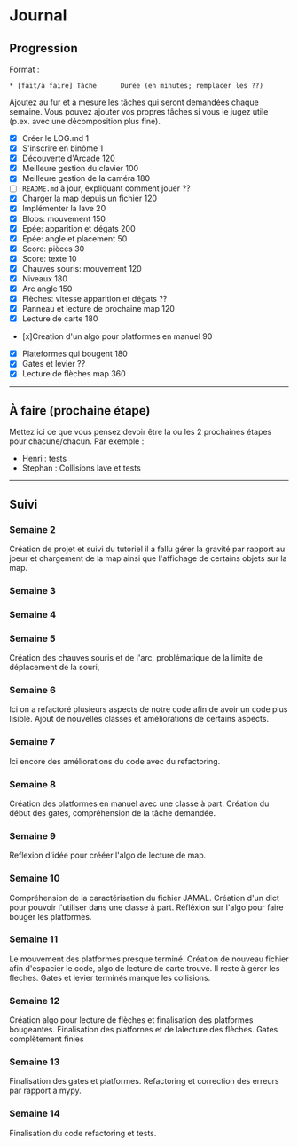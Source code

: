 # Journal

## Progression

Format :

    * [fait/à faire] Tâche      Durée (en minutes; remplacer les ??)

Ajoutez au fur et à mesure les tâches qui seront demandées chaque semaine.
Vous pouvez ajouter vos propres tâches si vous le jugez utile (p.ex. avec une décomposition plus fine).

* [x] Créer le LOG.md                                                  1
* [x] S'inscrire en binôme                                             1
* [x] Découverte d'Arcade                                            120
* [x] Meilleure gestion du clavier                                   100
* [x] Meilleure gestion de la caméra                                 180
* [ ] `README.md` à jour, expliquant comment jouer                    ??
* [x] Charger la map depuis un fichier                               120
* [x] Implémenter la lave                                             20
* [x] Blobs: mouvement                                               150
* [x] Epée: apparition et dégats                                     200
* [x] Epée: angle et placement                                        50
* [x] Score: pièces                                                   30
* [x] Score: texte                                                    10
* [x] Chauves souris: mouvement                                       120
* [x] Niveaux                                                        180 
* [x] Arc angle                                                      150
* [x] Flèches: vitesse apparition et dégats                            ??
* [x] Panneau et lecture de prochaine map                             120
* [x] Lecture de carte                                                180
* [x]Creation d'un algo pour platformes en manuel                      90
* [x] Plateformes qui bougent                                          180
* [x] Gates et levier                                                  ??
* [x] Lecture de flèches map                                           360
---

## À faire (prochaine étape)

Mettez ici ce que vous pensez devoir être la ou les 2 prochaines étapes pour chacune/chacun.
Par exemple :

* Henri : tests
* Stephan : Collisions lave et tests

---

## Suivi

### Semaine 2
Création de projet et suivi du tutoriel il a fallu gérer la gravité par rapport au joeur et chargement de la map ainsi que l'affichage de certains objets sur la map.
### Semaine 3

### Semaine 4

### Semaine 5
Création des chauves souris et de l'arc, problématique de la limite de déplacement de la souri,
### Semaine 6
Ici on a refactoré plusieurs aspects de notre code afin de avoir un code plus lisible. Ajout de nouvelles classes et améliorations de certains aspects.
### Semaine 7
Ici encore des améliorations du code avec du refactoring.
### Semaine 8
Création des platformes en manuel avec une classe à part. Création du début des gates, compréhension de la tâche demandée.
### Semaine 9
Reflexion d'idée pour crééer l'algo de lecture de map.
### Semaine 10
Compréhension de la caractérisation du fichier JAMAL. Création d'un dict pour pouvoir l'utiliser dans une classe à part. Réfléxion sur l'algo pour faire bouger les platformes.
### Semaine 11
Le mouvement des platformes presque terminé. Création de nouveau fichier afin d'espacier le code, algo de lecture de carte trouvé. Il reste à gérer les fleches. Gates et levier terminés manque les collisions.
### Semaine 12
Création algo pour lecture de flèches et finalisation des platformes bougeantes. Finalisation des platfornes et de lalecture des flèches. Gates complètement finies 
### Semaine 13
Finalisation des gates et platformes. Refactoring et correction des erreurs par rapport a mypy. 
### Semaine 14
Finalisation du code refactoring et tests.